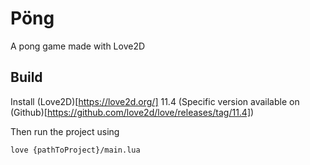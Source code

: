 # Pöng
A pong game made with Love2D

## Build

Install (Love2D)[https://love2d.org/] 11.4
(Specific version available on (Github)[https://github.com/love2d/love/releases/tag/11.4])


Then run the project using
```bash
love {pathToProject}/main.lua
```
